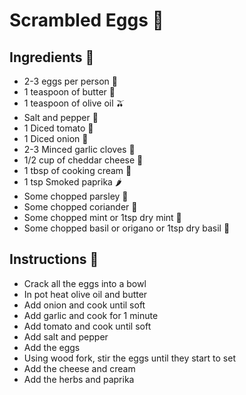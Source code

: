 # Scrambled Eggs 🍳

## Ingredients 📝

- 2-3 eggs per person 🥚
- 1 teaspoon of butter 🧈
- 1 teaspoon of olive oil 🫒
- Salt and pepper 🧂
- 1 Diced tomato 🍅
- 1 Diced onion 🧅
- 2-3 Minced garlic cloves 🧄
- 1/2 cup of cheddar cheese 🧀
- 1 tbsp of cooking cream 🥛
- 1 tsp Smoked paprika 🌶️
- Some chopped parsley 🌿
- Some chopped coriander 🌿
- Some chopped mint or 1tsp dry mint 🌿
- Some chopped basil or origano or 1tsp dry basil 🌿

## Instructions 📖

- Crack all the eggs into a bowl
- In pot heat olive oil and butter
- Add onion and cook until soft
- Add garlic and cook for 1 minute
- Add tomato and cook until soft
- Add salt and pepper
- Add the eggs
- Using wood fork, stir the eggs until they start to set
- Add the cheese and cream
- Add the herbs and paprika